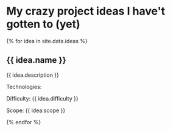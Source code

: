 # My crazy project ideas I have't gotten to (yet)

{% for idea in site.data.ideas %}

## {{ idea.name }}

{{ idea.description }}

Technologies: 

Difficulty: {{ idea.difficulty }}

Scope: {{ idea.scope }}

{% endfor %}

